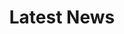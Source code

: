 ---
title: "Latest News"
description: "Max Moore Media Blog"
draft: false
bg_image: "images/company/cranes2.jpg"
---